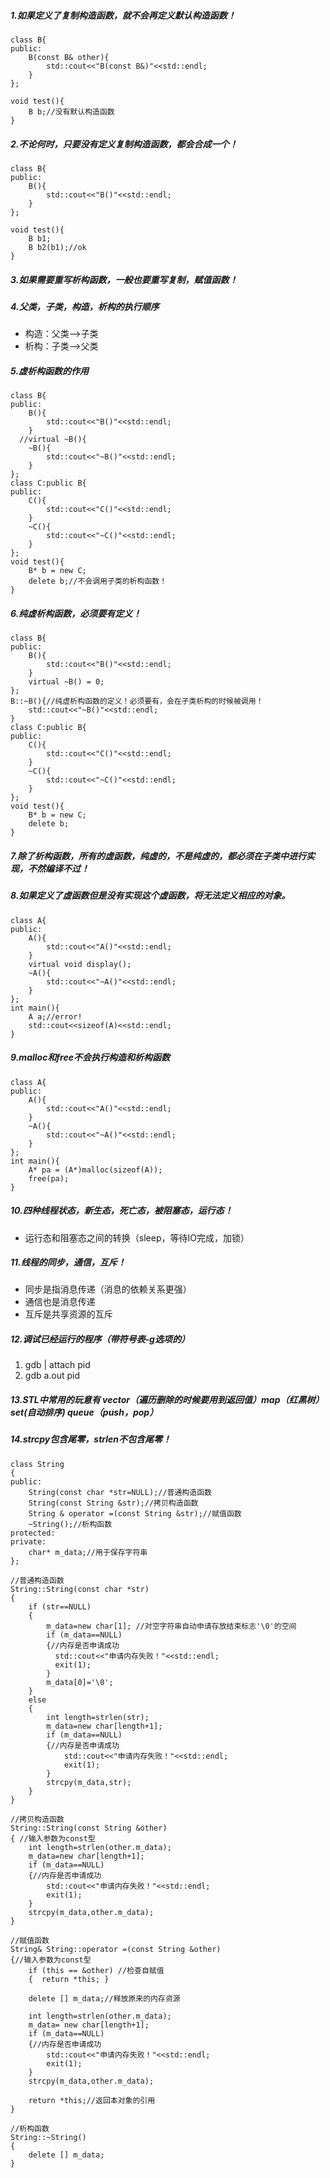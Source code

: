 ##### 1.如果定义了复制构造函数，就不会再定义默认构造函数！
```
class B{
public:
	B(const B& other){
		std::cout<<"B(const B&)"<<std::endl;	
	}
};

void test(){
	B b;//没有默认构造函数
}
```

##### 2.不论何时，只要没有定义复制构造函数，都会合成一个！
```
class B{
public:
	B(){
		std::cout<<"B()"<<std::endl;
	}
};

void test(){
	B b1;
	B b2(b1);//ok
}
```

##### 3.如果需要重写析构函数，一般也要重写复制，赋值函数！

##### 4.父类，子类，构造，析构的执行顺序
- 构造：父类-->子类
- 析构：子类-->父类

##### 5.虚析构函数的作用
```
class B{
public:
	B(){
		std::cout<<"B()"<<std::endl;
	}
  //virtual ~B(){
	~B(){
		std::cout<<"~B()"<<std::endl;
	}
};
class C:public B{
public:
	C(){
		std::cout<<"C()"<<std::endl;
	}
	~C(){
		std::cout<<"~C()"<<std::endl;
	}
};
void test(){
	B* b = new C;
	delete b;//不会调用子类的析构函数！
}
```

##### 6.纯虚析构函数，必须要有定义！
```
class B{
public:
	B(){
		std::cout<<"B()"<<std::endl;
	}
	virtual ~B() = 0;
};
B::~B(){//纯虚析构函数的定义！必须要有，会在子类析构的时候被调用！
	std::cout<<"~B()"<<std::endl;
}
class C:public B{
public:
	C(){
		std::cout<<"C()"<<std::endl;
	}
	~C(){
		std::cout<<"~C()"<<std::endl;
	}
};
void test(){
	B* b = new C;
	delete b;
}
```

##### 7.除了析构函数，所有的虚函数，纯虚的，不是纯虚的，都必须在子类中进行实现，不然编译不过！

##### 8.如果定义了虚函数但是没有实现这个虚函数，将无法定义相应的对象。
```
class A{
public:
	A(){
		std::cout<<"A()"<<std::endl;
	}
	virtual void display();
	~A(){
		std::cout<<"~A()"<<std::endl;
	}
};
int main(){
	A a;//error!
	std::cout<<sizeof(A)<<std::endl;
}
```

##### 9.malloc和free不会执行构造和析构函数
```
class A{
public:
	A(){
		std::cout<<"A()"<<std::endl;
	}
	~A(){
		std::cout<<"~A()"<<std::endl;
	}
};
int main(){
	A* pa = (A*)malloc(sizeof(A));
	free(pa);
}
```

##### 10.四种线程状态，新生态，死亡态，被阻塞态，运行态！
- 运行态和阻塞态之间的转换（sleep，等待IO完成，加锁）

##### 11.线程的同步，通信，互斥！
- 同步是指消息传递（消息的依赖关系更强）
- 通信也是消息传递
- 互斥是共享资源的互斥

##### 12.调试已经运行的程序（带符号表-g选项的）
1. gdb | attach pid
2. gdb a.out pid

##### 13.STL中常用的玩意有 vector（遍历删除的时候要用到返回值）map（红黑树）set(自动排序) queue（push，pop）

##### 14.strcpy包含尾零，strlen不包含尾零！
```
class String  
{  
public:  
    String(const char *str=NULL);//普通构造函数  
    String(const String &str);//拷贝构造函数  
    String & operator =(const String &str);//赋值函数  
    ~String();//析构函数  
protected:  
private:  
    char* m_data;//用于保存字符串  
};  
  
//普通构造函数  
String::String(const char *str)
{  
    if (str==NULL)
    {  
        m_data=new char[1]; //对空字符串自动申请存放结束标志'\0'的空间  
        if (m_data==NULL)
        {//内存是否申请成功  
          std::cout<<"申请内存失败！"<<std::endl;  
          exit(1);  
        }  
        m_data[0]='\0';  
    }  
    else
    {  
        int length=strlen(str);  
        m_data=new char[length+1];  
        if (m_data==NULL)
        {//内存是否申请成功  
            std::cout<<"申请内存失败！"<<std::endl;  
            exit(1);  
        }  
        strcpy(m_data,str);  
    }  
}  

//拷贝构造函数  
String::String(const String &other)
{ //输入参数为const型  
    int length=strlen(other.m_data);  
    m_data=new char[length+1];  
    if (m_data==NULL)
    {//内存是否申请成功  
        std::cout<<"申请内存失败！"<<std::endl;  
        exit(1);  
    }  
    strcpy(m_data,other.m_data);  
}  

//赋值函数  
String& String::operator =(const String &other)
{//输入参数为const型  
    if (this == &other) //检查自赋值  
    {  return *this; }

    delete [] m_data;//释放原来的内存资源  

    int length=strlen(other.m_data);     
    m_data= new char[length+1];  
    if (m_data==NULL)
    {//内存是否申请成功  
        std::cout<<"申请内存失败！"<<std::endl;  
        exit(1);  
    }  
    strcpy(m_data,other.m_data);  

    return *this;//返回本对象的引用  
}  

//析构函数  
String::~String()
{  
    delete [] m_data;  
}  
```
